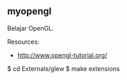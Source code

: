 myopengl
--------

Belajar OpenGL.

Resources:
* http://www.opengl-tutorial.org/


$ cd Externals/glew
$ make extensions
